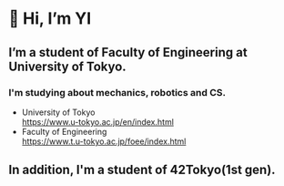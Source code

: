 # 👋 Hi, I’m YI
## I’m a student of Faculty of Engineering at University of Tokyo.  
### I'm studying about mechanics, robotics and CS.
- University of Tokyo  
https://www.u-tokyo.ac.jp/en/index.html  
- Faculty of Engineering  
https://www.t.u-tokyo.ac.jp/foee/index.html  

## In addition, I'm a student of 42Tokyo(1st gen).


<!---
YJI5212/YJI5212 is a ✨ special ✨ repository because its `README.md` (this file) appears on your GitHub profile.
You can click the Preview link to take a look at your changes.
--->
